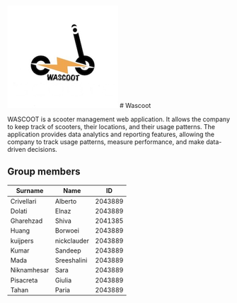 <img src="./homework-1/figure/logo.jpg" width="250px">
# Wascoot 

WASCOOT is a scooter management web application. It allows the company to keep track of scooters, their locations, and their usage patterns.
The application provides data analytics and reporting features, allowing the company to track usage patterns, measure performance, and make data-driven decisions.
## Group members

| Surname       | Name          | ID       |
| ------------- | ------------- |----------|
| Crivellari	| Alberto	| 2043889	 |
| Dolati		| Elnaz	| 2043889	 |
| Gharehzad		| Shiva	| 2041385  |
| Huang	| Borwoei	| 2043889	 |
| kuijpers        | nickclauder	| 2043889	 |
| Kumar | Sandeep | 2043889  |
| Mada | Sreeshalini | 2043889  |
| Niknamhesar | Sara | 2043889  |
| Pisacreta | Giulia | 2043889  |
| Tahan		| Paria		| 2043889	 |
